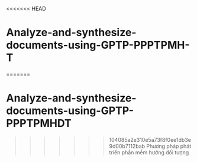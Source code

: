 <<<<<<< HEAD
# Analyze-and-synthesize-documents-using-GPTP-PPPTPMH-T
=======
# Analyze-and-synthesize-documents-using-GPTP-PPPTPMHDT
>>>>>>> 104085a2e310e5a73f8f0ee1db3e9d00b7112bab
Phương pháp phát triển phần mềm hướng đối tượng
